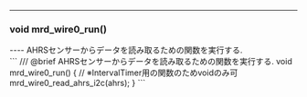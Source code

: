 ----  
<h3>void mrd_wire0_run()</h3>
----  
AHRSセンサーからデータを読み取るための関数を実行する.  
  
<br>  
```  
/// @brief AHRSセンサーからデータを読み取るための関数を実行する.
void mrd_wire0_run() { // ※IntervalTimer用の関数のためvoidのみ可
  mrd_wire0_read_ahrs_i2c(ahrs);
}
```  
